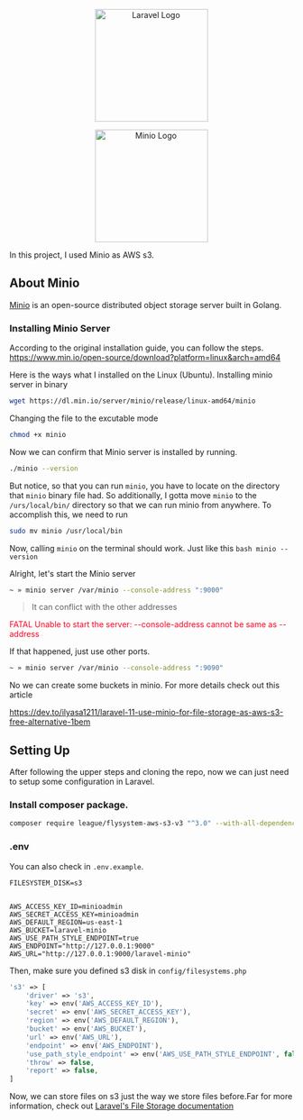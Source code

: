 <p align="center"><a href="https://laravel.com" target="_blank"><img src="https://raw.githubusercontent.com/laravel/art/master/logo-lockup/5%20SVG/2%20CMYK/1%20Full%20Color/laravel-logolockup-cmyk-red.svg" width="200" alt="Laravel Logo"></a></p>

<p align="center"><a href="https://min.io" target="_blank"><img src="https://cdn.prod.website-files.com/681c8426519d8db8f867c1e8/68656cb290ee4fa91989c2dc_Brand-Logo%20%E2%9C%85.svg" width="200" alt="Minio Logo"></a></p>

In this project, I used Minio as AWS s3.

## About Minio
<p><a href="https://min.io" target="_blank">Minio</a> is an open-source distributed object storage server built in Golang.</p>

### Installing Minio Server
According to the original installation guide, you can follow the steps. 
<a href="https://www.min.io/open-source/download?platform=linux&arch=amd64" target="_blank">https://www.min.io/open-source/download?platform=linux&arch=amd64</a>

Here is the ways what I installed on the Linux (Ubuntu). 
Installing minio server in binary

```bash
wget https://dl.min.io/server/minio/release/linux-amd64/minio
```
Changing the file to the excutable mode
```bash 
chmod +x minio 
```

Now we can confirm that Minio server is installed by running.
```bash 
./minio --version 
``` 
But notice, so that you can run `minio`, you have to locate on the directory that `minio` binary file had. So additionally, I gotta move `minio` to the `/urs/local/bin/` directory so that we can run minio from anywhere. To accomplish this, we need to run 

```bash 
sudo mv minio /usr/local/bin 
``` 

Now, calling `minio` on the terminal should work. Just like this
```bash minio --version ```

Alright, let's start the Minio server
```bash
~ » minio server /var/minio --console-address ":9000"
```
> It can conflict with the other addresses 
<p style="color:#fc0324">FATAL Unable to start the server: --console-address cannot be same as --address</p>

If that happened, just use other ports.
```bash
~ » minio server /var/minio --console-address ":9090"
```
No we can create some buckets in minio. For more details check out this article

<a href="https://dev.to/ilyasa1211/laravel-11-use-minio-for-file-storage-as-aws-s3-free-alternative-1bem" target="_blank">https://dev.to/ilyasa1211/laravel-11-use-minio-for-file-storage-as-aws-s3-free-alternative-1bem</a>

## Setting Up
After following the upper steps and cloning the repo, now we can just need to setup some configuration in Laravel.

### Install composer package.
```bash
composer require league/flysystem-aws-s3-v3 "^3.0" --with-all-dependencies
```

### .env
You can also check in `.env.example`.
```
FILESYSTEM_DISK=s3


AWS_ACCESS_KEY_ID=minioadmin
AWS_SECRET_ACCESS_KEY=minioadmin
AWS_DEFAULT_REGION=us-east-1
AWS_BUCKET=laravel-minio
AWS_USE_PATH_STYLE_ENDPOINT=true
AWS_ENDPOINT="http://127.0.0.1:9000"
AWS_URL="http://127.0.0.1:9000/laravel-minio"
```
Then, make sure you defined s3 disk in `config/filesystems.php`

```php
's3' => [
    'driver' => 's3',
    'key' => env('AWS_ACCESS_KEY_ID'),
    'secret' => env('AWS_SECRET_ACCESS_KEY'),
    'region' => env('AWS_DEFAULT_REGION'),
    'bucket' => env('AWS_BUCKET'),
    'url' => env('AWS_URL'),
    'endpoint' => env('AWS_ENDPOINT'),
    'use_path_style_endpoint' => env('AWS_USE_PATH_STYLE_ENDPOINT', false),
    'throw' => false,
    'report' => false,
]
```
Now, we can store files on s3 just the way we store files before.Far for more information, check out <a target="_blank" href="https://laravel.com/docs/12.x/filesystem">Laravel's File Storage documentation</a>
